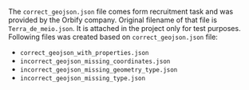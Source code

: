 The `correct_geojson.json` file comes form recruitment task and was provided by
 the Orbify company. Original filename of that file is `Terra_de_meio.json`. It 
 is attached in the project only for test purposes. Following files was created
 based on `correct_geojson.json` file:
* `correct_geojson_with_properties.json`
* `incorrect_geojson_missing_coordinates.json`
* `incorrect_geojson_missing_geometry_type.json`
* `incorrect_geojson_missing_type.json`
